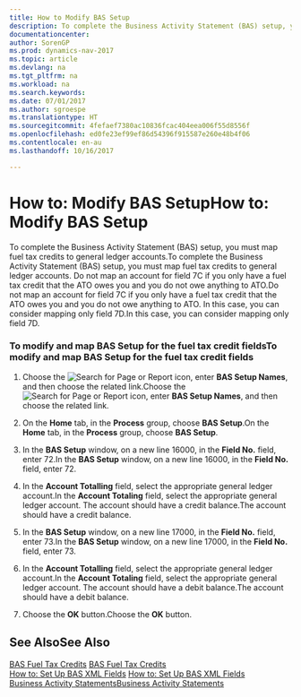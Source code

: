 ```yaml
---
title: How to Modify BAS Setup
description: To complete the Business Activity Statement (BAS) setup, you must map fuel tax credits to general ledger accounts. Do not map an account for field 7C if you only have a fuel tax credit that the ATO owes you and you do not owe anything to ATO. In this case, you can consider mapping only field 7D.
documentationcenter: 
author: SorenGP
ms.prod: dynamics-nav-2017
ms.topic: article
ms.devlang: na
ms.tgt_pltfrm: na
ms.workload: na
ms.search.keywords: 
ms.date: 07/01/2017
ms.author: sgroespe
ms.translationtype: HT
ms.sourcegitcommit: 4fefaef7380ac10836fcac404eea006f55d8556f
ms.openlocfilehash: ed0fe23ef99ef86d54396f915587e260e48b4f06
ms.contentlocale: en-au
ms.lasthandoff: 10/16/2017

---
```

# <a name="how-to-modify-bas-setup"></a><span data-ttu-id="19434-105">How to: Modify BAS Setup</span><span class="sxs-lookup"><span data-stu-id="19434-105">How to: Modify BAS Setup</span></span>
<span data-ttu-id="19434-106">To complete the Business Activity Statement (BAS) setup, you must map fuel tax credits to general ledger accounts.</span><span class="sxs-lookup"><span data-stu-id="19434-106">To complete the Business Activity Statement (BAS) setup, you must map fuel tax credits to general ledger accounts.</span></span> <span data-ttu-id="19434-107">Do not map an account for field 7C if you only have a fuel tax credit that the ATO owes you and you do not owe anything to ATO.</span><span class="sxs-lookup"><span data-stu-id="19434-107">Do not map an account for field 7C if you only have a fuel tax credit that the ATO owes you and you do not owe anything to ATO.</span></span> <span data-ttu-id="19434-108">In this case, you can consider mapping only field 7D.</span><span class="sxs-lookup"><span data-stu-id="19434-108">In this case, you can consider mapping only field 7D.</span></span>  
  
### <a name="to-modify-and-map-bas-setup-for-the-fuel-tax-credit-fields"></a><span data-ttu-id="19434-109">To modify and map BAS Setup for the fuel tax credit fields</span><span class="sxs-lookup"><span data-stu-id="19434-109">To modify and map BAS Setup for the fuel tax credit fields</span></span>  
  
1.  <span data-ttu-id="19434-110">Choose the ![Search for Page or Report](media/ui-search/search_small.png "Search for Page or Report icon") icon, enter **BAS Setup Names**, and then choose the related link.</span><span class="sxs-lookup"><span data-stu-id="19434-110">Choose the ![Search for Page or Report](media/ui-search/search_small.png "Search for Page or Report icon") icon, enter **BAS Setup Names**, and then choose the related link.</span></span>  
  
2.  <span data-ttu-id="19434-111">On the **Home** tab, in the **Process** group, choose **BAS Setup**.</span><span class="sxs-lookup"><span data-stu-id="19434-111">On the **Home** tab, in the **Process** group, choose **BAS Setup**.</span></span>  
  
3.  <span data-ttu-id="19434-112">In the **BAS Setup**  window, on a new line 16000, in the **Field No.** field, enter 72.</span><span class="sxs-lookup"><span data-stu-id="19434-112">In the **BAS Setup**  window, on a new line 16000, in the **Field No.** field, enter 72.</span></span>  
  
4.  <span data-ttu-id="19434-113">In the **Account Totalling** field, select the appropriate general ledger account.</span><span class="sxs-lookup"><span data-stu-id="19434-113">In the **Account Totaling** field, select the appropriate general ledger account.</span></span> <span data-ttu-id="19434-114">The account should have a credit balance.</span><span class="sxs-lookup"><span data-stu-id="19434-114">The account should have a credit balance.</span></span>  
  
5.  <span data-ttu-id="19434-115">In the **BAS Setup**  window, on a new line 17000, in the **Field No.** field, enter 73.</span><span class="sxs-lookup"><span data-stu-id="19434-115">In the **BAS Setup**  window, on a new line 17000, in the **Field No.** field, enter 73.</span></span>  
  
6.  <span data-ttu-id="19434-116">In the **Account Totalling** field, select the appropriate general ledger account.</span><span class="sxs-lookup"><span data-stu-id="19434-116">In the **Account Totaling** field, select the appropriate general ledger account.</span></span> <span data-ttu-id="19434-117">The account should have a debit balance.</span><span class="sxs-lookup"><span data-stu-id="19434-117">The account should have a debit balance.</span></span>  
  
7.  <span data-ttu-id="19434-118">Choose the **OK** button.</span><span class="sxs-lookup"><span data-stu-id="19434-118">Choose the **OK** button.</span></span>  
  
## <a name="see-also"></a><span data-ttu-id="19434-119">See Also</span><span class="sxs-lookup"><span data-stu-id="19434-119">See Also</span></span>  
 <span data-ttu-id="19434-120">[BAS Fuel Tax Credits](bas-fuel-tax-credits.md) </span><span class="sxs-lookup"><span data-stu-id="19434-120">[BAS Fuel Tax Credits](bas-fuel-tax-credits.md) </span></span>  
 <span data-ttu-id="19434-121">[How to: Set Up BAS XML Fields](how-to-set-up-bas-xml-fields.md) </span><span class="sxs-lookup"><span data-stu-id="19434-121">[How to: Set Up BAS XML Fields](how-to-set-up-bas-xml-fields.md) </span></span>  
 [<span data-ttu-id="19434-122">Business Activity Statements</span><span class="sxs-lookup"><span data-stu-id="19434-122">Business Activity Statements</span></span>](business-activity-statements.md)
